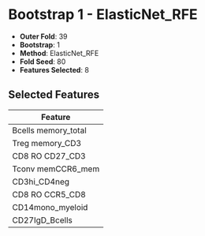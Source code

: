 # Bootstrap 1 - ElasticNet_RFE

- **Outer Fold**: 39
- **Bootstrap**: 1
- **Method**: ElasticNet_RFE
- **Fold Seed**: 80
- **Features Selected**: 8

## Selected Features

| Feature |
|---------|
| Bcells memory_total |
| Treg memory_CD3 |
| CD8 RO CD27_CD3 |
| Tconv memCCR6_mem |
| CD3hi_CD4neg |
| CD8 RO CCR5_CD8 |
| CD14mono_myeloid |
| CD27IgD_Bcells |
